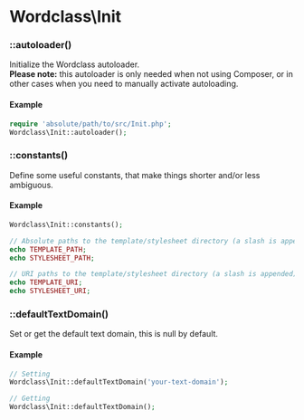 # Wordclass\Init

### ::autoloader()
Initialize the Wordclass autoloader.  
**Please note:** this autoloader is only needed when not using Composer, or in other cases when you need to manually activate autoloading.

#### Example
```php
require 'absolute/path/to/src/Init.php';
Wordclass\Init::autoloader();
```

### ::constants()
Define some useful constants, that make things shorter and/or less ambiguous.

#### Example
```php
Wordclass\Init::constants();

// Absolute paths to the template/stylesheet directory (a slash is appended)
echo TEMPLATE_PATH;
echo STYLESHEET_PATH;

// URI paths to the template/stylesheet directory (a slash is appended)
echo TEMPLATE_URI;
echo STYLESHEET_URI;
```

### ::defaultTextDomain()
Set or get the default text domain, this is null by default.

#### Example
```php
// Setting
Wordclass\Init::defaultTextDomain('your-text-domain');

// Getting
Wordclass\Init::defaultTextDomain();
```
